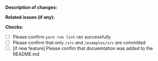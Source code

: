 <!-- Please make sure the following is filled in before submitting your Pull Request, thanks! -->

**Description of changes:**

**Related issues (if any):**

**Checks:**

- [ ] Please confirm `yarn run lint` ran successfully
- [ ] Please confirm that only `/src` and `/examples/src` are committed
- [ ] [if new feature] Please confim that docuemtation was added to the README.md
